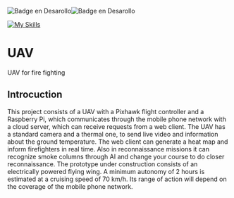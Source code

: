 ![Badge en Desarollo](https://img.shields.io/badge/STATUS-DEVELOPING-yellow)![Badge en Desarollo](https://img.shields.io/badge/PIXHAWK-grey)

[![My Skills](https://skillicons.dev/icons?i=nodejs,ts,nestjs,express,mongodb,py,flask,raspberrypi,vercel,html,css,react,redux,vite,git,github,postman,vscode&perline=6)](https://skillicons.dev)
# UAV
UAV for fire fighting

## Introcuction
This project consists of a UAV with a Pixhawk flight controller and a Raspberry Pi, which communicates through the mobile phone network with a cloud server, which can receive requests from a web client.
The UAV has a standard camera and a thermal one, to send live video and information about the ground temperature. The web client can generate a heat map and inform firefighters in real time.
Also in reconnaissance missions it can recognize smoke columns through AI and change your course to do closer reconnaissance.
The prototype under construction consists of an electrically powered flying wing. A minimum autonomy of 2 hours is estimated at a cruising speed of 70 km/h. Its range of action will depend on the coverage of the mobile phone network.

